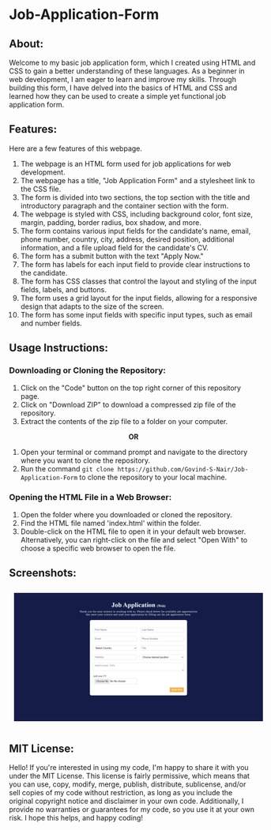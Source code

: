 # Job-Application-Form

## About:
Welcome to my basic job application form, which I created using HTML and CSS to gain a better understanding of these languages. As a beginner in web development, I am eager to learn and improve my skills. Through building this form, I have delved into the basics of HTML and CSS and learned how they can be used to create a simple yet functional job application form.

## Features:
Here are a few features of this webpage.
1. The webpage is an HTML form used for job applications for web development.
2. The webpage has a title, "Job Application Form" and a stylesheet link to the CSS file.
3. The form is divided into two sections, the top section with the title and introductory paragraph and the container section with the form.
4. The webpage is styled with CSS, including background color, font size, margin, padding, border radius, box shadow, and more.
5. The form contains various input fields for the candidate's name, email, phone number, country, city, address, desired position, additional information, and a file upload field for the candidate's CV.
6. The form has a submit button with the text "Apply Now."
7. The form has labels for each input field to provide clear instructions to the candidate.
8. The form has CSS classes that control the layout and styling of the input fields, labels, and buttons.
9. The form uses a grid layout for the input fields, allowing for a responsive design that adapts to the size of the screen.
10. The form has some input fields with specific input types, such as email and number fields.

## Usage Instructions:

### Downloading or Cloning the Repository:
1. Click on the "Code" button on the top right corner of this repository page.
2. Click on "Download ZIP" to download a compressed zip file of the repository.
3. Extract the contents of the zip file to a folder on your computer.

<p align="center"><b> OR </b></p>

1. Open your terminal or command prompt and navigate to the directory where you want to clone the repository.
2. Run the command `git clone https://github.com/Govind-S-Nair/Job-Application-Form` to clone the repository to your local machine.

### Opening the HTML File in a Web Browser:
1. Open the folder where you downloaded or cloned the repository.
2. Find the HTML file named 'index.html' within the folder.
3. Double-click on the HTML file to open it in your default web browser. Alternatively, you can right-click on the file and select "Open With" to choose a specific web browser to open the file.

## Screenshots:
<img style="margin: 10px" src="https://github.com/Govind-S-Nair/Job-Application-Form/blob/main/images/Screenshot%2001.png" alt="Screenshot"/>

## MIT License: 
Hello! If you're interested in using my code, I'm happy to share it with you under the MIT License. This license is fairly permissive, which means that you can use, copy, modify, merge, publish, distribute, sublicense, and/or sell copies of my code without restriction, as long as you include the original copyright notice and disclaimer in your own code. Additionally, I provide no warranties or guarantees for my code, so you use it at your own risk. I hope this helps, and happy coding!
